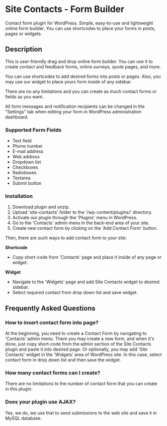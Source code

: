 # Site Contacts - Form Builder

Contact form plugin for WordPress. Simple, easy-to-use and lightweight online form builder. You can use shortcodes to place your forms in posts, pages or widgets.

## Description

This is user-friendly drag and drop online form builder. You can use it to create contact and feedback forms, online surveys, quote pages, and more.

You can use shortcodes to add desired forms into posts or pages. Also, you may use our widget to place yours form inside of any sidebar.

There are no any limitations and you can create as much contact forms or fields as you want.

All form messages and notification recipients can be changed in the "Settings" tab when editing your form in WordPress administration dashboard.

### Supported Form Fields

- Text field
- Phone number
- E-mail address
- Web address
- Dropdown list
- Checkboxes
- Radioboxes
- Textarea
- Submit button

### Installation

1. Download plugin and unzip.
2. Upload 'site-contacts' folder to the '/wp-content/plugins/' directory.
3. Activate our plugin through the 'Plugins' menu in WordPress.
4. Go to the 'Contacts' admin menu in the back-end area of your site.
5. Create new contact form by clicking on the 'Add Contact Form' button.

Then, there are such ways to add contact form to your site:

**Shortcode**

- Copy short-code from 'Contacts' page and place it inside of any page or widget.

**Widget**

- Navigate to the 'Widgets' page and add Site Contacts widget to desired sidebar.
- Select required contact from drop down list and save widget.

## Frequently Asked Questions

### How to insert contact form into page?

At the beginning, you need to create a Contact Form by navigating to 'Contacts' admin menu. There you may create a new form, and when it's done, just copy short-code from the admin section of the Site Contacts plugin and paste it into desired page. Or optionally, you may add 'Site Contacts' widget in the 'Widgets' area of WordPress site. In this case, select contact form in drop down list and then save the widget.

### How many contact forms can I create?

There are no limitations to the number of contact form that you can create in this plugin.

### Does your plugin use AJAX?

Yes, we do, we use that to send submissions to the web site and save it in MySQL database.
